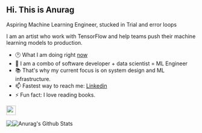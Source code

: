 <h2>Hi. This is Anurag</h2>
<p>Aspiring Machine Learning Engineer, stucked in Trial and error loops</p>

I am an artist who work with TensorFlow and help teams push their machine learning models to production. 

- 🕐 What I am doing right <a href="https://anuragdhadse.com/now">now</a>
- 💬 I am a combo of software developer + data scientist = ML Engineer
- 📚 That's why my current focus is on system design and ML infrastructure.
- 📫 Fastest way to reach me: [Linkedin](https://www.linkedin.com/in/adhadse/)
- ⚡  Fun fact: I love reading books.

<p>
    <a href="https://anuragdhadse.medium.com/">
        <img src="https://img.shields.io/badge/medium-%2312100E.svg?&style=for-the-badge&logo=medium&logoColor=white" height=25>
    </a>
</p>

<div style="display: flex; flex-direction: row;">
        <img src="http://github-readme-streak-stats.herokuapp.com?user=adhadse&hide_border=true&date_format=M%20j%5B%2C%20Y%5D&background=22272E&sideNums=B95F17&currStreakNum=924BD0&dates=BABABA&sideLabels=DC8937"/>
        <img src="https://github-readme-stats.vercel.app/api?username=adhadse&count_private=true&theme=darcula&show_icons=true&hide_rank=true&hide_border=true&title_color=DD8A37&icon_color=934BD1&bg_color=22272E" alt="Anurag's Github Stats" />
</div>

